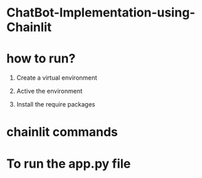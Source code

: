 # ChatBot-Implementation-using-Chainlit



# how to run?

1. Create a virtual environment 

<!-- python -m venv myenv -->

2. Active the environment 

<!-- llmapp\Scripts\activate -->

3. Install the require packages 

<!-- pip install -r requirement.txt -->


# chainlit commands  

<!-- chainlit init -->

# To run the app.py file
<!-- chainlit run app.py -->






